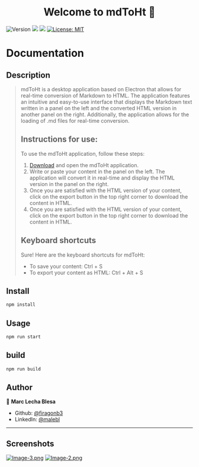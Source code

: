 <h1 align="center">Welcome to mdToHt 👋</h1>
<p>
  <img alt="Version" src="https://img.shields.io/badge/version-0.1.6-blue.svg?cacheSeconds=2592000" />
  <img src="https://img.shields.io/badge/npm-8.19.2-blue.svg" />
  <img src="https://img.shields.io/badge/node-18.12.1-blue.svg" />
  <a href="#" target="_blank">
    <img alt="License: MIT" src="https://img.shields.io/badge/License-MIT-yellow.svg" />
  </a>
</p>

# Documentation

## Description
> mdToHt is a desktop application based on Electron that allows for real-time conversion of Markdown to HTML. The application features an intuitive and easy-to-use interface that displays the Markdown text written in a panel on the left and the converted HTML version in another panel on the right. Additionally, the application allows for the loading of .md files for real-time conversion. 
>## Instructions for use:
>To use the mdToHt application, follow these steps:
>1. <a href="https://github.com/firagonb3/mdToHt/releases/tag/0.1" target="_blank">Download</a> and open the mdToHt application.
>2. Write or paste your content in the panel on the left. The application will convert it in real-time and display the HTML version in the panel on the right.
>3. Once you are satisfied with the HTML version of your content, click on the export button in the top right corner to download the content in HTML.
>4. Once you are satisfied with the HTML version of your content, click on the export button in the top right corner to download the content in HTML.
>## Keyboard shortcuts
>Sure! Here are the keyboard shortcuts for mdToHt:
>+ To save your content: Ctrl + S
>+ To export your content as HTML: Ctrl + Alt + S


## Install

```sh
npm install
```

## Usage

```sh
npm run start
```

## build

```sh
npm run build
```

## Author

👤 **Marc Lecha Blesa**

* Github: [@firagonb3](https://github.com/firagonb3)
* LinkedIn: [@malebl](https://linkedin.com/in/malebl)

---
## Screenshots

[![Image-3.png](https://i.postimg.cc/dtHPB8V9/Image-3.png)](https://postimg.cc/SJMvQY8X)
[![Image-2.png](https://i.postimg.cc/DwJDPHD2/Image-2.png)](https://postimg.cc/xXQt0xn7)
